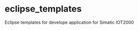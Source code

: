 # eclipse_templates
Eclipse templates for develope application for Simatic IOT2000  
<under connstruction>
